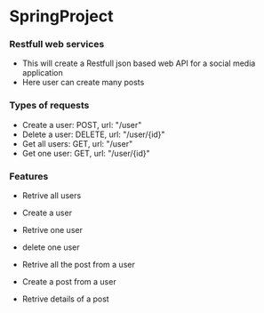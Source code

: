 # SpringProject

### Restfull web services

* This will create a Restfull json based web API for a social media application
* Here user can create many posts


### Types of requests

* Create a user: POST, url: "/user"
* Delete a user: DELETE, url: "/user/{id}"
* Get all users: GET, url: "/user"
* Get one user: GET, url: "/user/{id}"


### Features
* Retrive all users
* Create a user
* Retrive one user
* delete one user

* Retrive all the post from a user
* Create a post from a user
* Retrive details of a post
